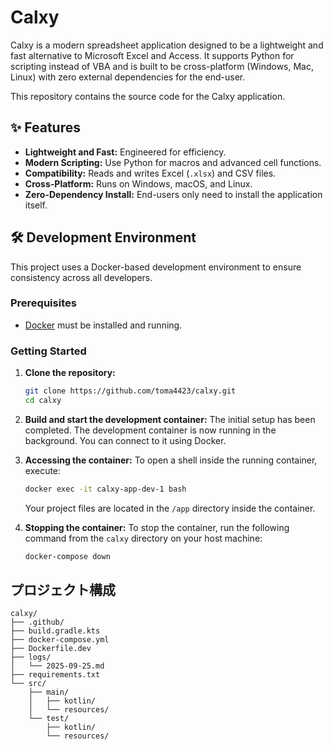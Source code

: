 # Calxy

Calxy is a modern spreadsheet application designed to be a lightweight and fast alternative to Microsoft Excel and Access. It supports Python for scripting instead of VBA and is built to be cross-platform (Windows, Mac, Linux) with zero external dependencies for the end-user.

This repository contains the source code for the Calxy application.

## ✨ Features

- **Lightweight and Fast:** Engineered for efficiency.
- **Modern Scripting:** Use Python for macros and advanced cell functions.
- **Compatibility:** Reads and writes Excel (`.xlsx`) and CSV files.
- **Cross-Platform:** Runs on Windows, macOS, and Linux.
- **Zero-Dependency Install:** End-users only need to install the application itself.

## 🛠️ Development Environment

This project uses a Docker-based development environment to ensure consistency across all developers.

### Prerequisites

- [Docker](https://www.docker.com/products/docker-desktop/) must be installed and running.

### Getting Started

1.  **Clone the repository:**
    ```bash
    git clone https://github.com/toma4423/calxy.git
    cd calxy
    ```

2.  **Build and start the development container:**
    The initial setup has been completed. The development container is now running in the background. You can connect to it using Docker.

3.  **Accessing the container:**
    To open a shell inside the running container, execute:
    ```bash
    docker exec -it calxy-app-dev-1 bash
    ```
    Your project files are located in the `/app` directory inside the container.

4.  **Stopping the container:**
    To stop the container, run the following command from the `calxy` directory on your host machine:
    ```bash
    docker-compose down
    ```

## プロジェクト構成

```
calxy/
├── .github/
├── build.gradle.kts
├── docker-compose.yml
├── Dockerfile.dev
├── logs/
│   └── 2025-09-25.md
├── requirements.txt
└── src/
    ├── main/
    │   ├── kotlin/
    │   └── resources/
    └── test/
        ├── kotlin/
        └── resources/
```